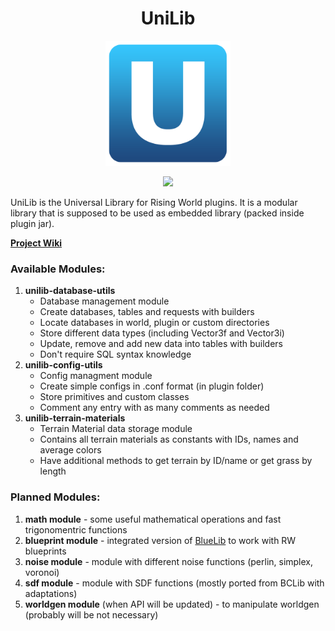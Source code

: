 <h1 align="center">UniLib</h1>

<p align="center">
	<img src="unilib-logo.png" height="200px"/>
</p>

<p align="center">
	<a href="https://jitpack.io/#paulevsGitch/UniLib">
		<img src="https://jitpack.io/v/paulevsGitch/UniLib.svg"/>
	</a>
</p>

UniLib is the Universal Library for Rising World plugins.
It is a modular library that is supposed to be used as
embedded library (packed inside plugin jar).

**[Project Wiki](https://github.com/paulevsGitch/UniLib/wiki)**

### Available Modules:

1. **unilib-database-utils**
    - Database management module
    - Create databases, tables and requests with builders
    - Locate databases in world, plugin or custom directories
    - Store different data types (including Vector3f and Vector3i)
    - Update, remove and add new data into tables with builders
    - Don't require SQL syntax knowledge
2. **unilib-config-utils**
    - Config managment module
    - Create simple configs in .conf format (in plugin folder)
    - Store primitives and custom classes
    - Comment any entry with as many comments as needed
3. **unilib-terrain-materials**
    - Terrain Material data storage module
    - Contains all terrain materials as constants with IDs, names and average colors
    - Have additional methods to get terrain by ID/name or get grass by length

### Planned Modules:
1. **math module** - some useful mathematical operations and fast trigonomentric functions
2. **blueprint module** - integrated version of [BlueLib](https://github.com/paulevsGitch/BlueLib) to work with RW blueprints
3. **noise module** - module with different noise functions (perlin, simplex, voronoi)
4. **sdf module** - module with SDF functions (mostly ported from BCLib with adaptations)
5. **worldgen module** (when API will be updated) - to manipulate worldgen (probably will be not necessary)